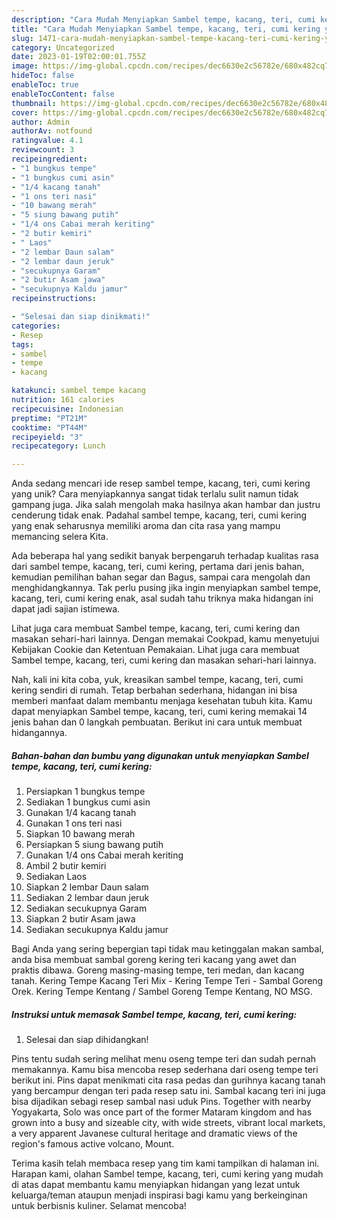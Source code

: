 ```yaml
---
description: "Cara Mudah Menyiapkan Sambel tempe, kacang, teri, cumi kering yang Lezat Sekali"
title: "Cara Mudah Menyiapkan Sambel tempe, kacang, teri, cumi kering yang Lezat Sekali"
slug: 1471-cara-mudah-menyiapkan-sambel-tempe-kacang-teri-cumi-kering-yang-lezat-sekali
category: Uncategorized
date: 2023-01-19T02:00:01.755Z
image: https://img-global.cpcdn.com/recipes/dec6630e2c56782e/680x482cq70/sambel-tempe-kacang-teri-cumi-kering-foto-resep-utama.jpg
hideToc: false
enableToc: true
enableTocContent: false
thumbnail: https://img-global.cpcdn.com/recipes/dec6630e2c56782e/680x482cq70/sambel-tempe-kacang-teri-cumi-kering-foto-resep-utama.jpg
cover: https://img-global.cpcdn.com/recipes/dec6630e2c56782e/680x482cq70/sambel-tempe-kacang-teri-cumi-kering-foto-resep-utama.jpg
author: Admin
authorAv: notfound
ratingvalue: 4.1
reviewcount: 3
recipeingredient:
- "1 bungkus tempe"
- "1 bungkus cumi asin"
- "1/4 kacang tanah"
- "1 ons teri nasi"
- "10 bawang merah"
- "5 siung bawang putih"
- "1/4 ons Cabai merah keriting"
- "2 butir kemiri"
- " Laos"
- "2 lembar Daun salam"
- "2 lembar daun jeruk"
- "secukupnya Garam"
- "2 butir Asam jawa"
- "secukupnya Kaldu jamur"
recipeinstructions:

- "Selesai dan siap dinikmati!"
categories:
- Resep
tags:
- sambel
- tempe
- kacang

katakunci: sambel tempe kacang 
nutrition: 161 calories
recipecuisine: Indonesian
preptime: "PT21M"
cooktime: "PT44M"
recipeyield: "3"
recipecategory: Lunch

---
```





Anda sedang mencari ide resep sambel tempe, kacang, teri, cumi kering yang unik? Cara menyiapkannya sangat tidak terlalu sulit namun tidak gampang juga. Jika salah mengolah maka hasilnya akan hambar dan justru cenderung tidak enak. Padahal sambel tempe, kacang, teri, cumi kering yang enak seharusnya memiliki aroma dan cita rasa yang mampu memancing selera Kita.





Ada beberapa hal yang sedikit banyak berpengaruh terhadap kualitas rasa dari sambel tempe, kacang, teri, cumi kering, pertama dari jenis bahan, kemudian pemilihan bahan segar dan Bagus, sampai cara mengolah dan menghidangkannya. Tak perlu pusing jika ingin menyiapkan sambel tempe, kacang, teri, cumi kering enak,      asal sudah tahu triknya maka hidangan ini dapat jadi sajian istimewa.














Lihat juga cara membuat Sambel tempe, kacang, teri, cumi kering dan masakan sehari-hari lainnya. Dengan memakai Cookpad, kamu menyetujui Kebijakan Cookie dan Ketentuan Pemakaian. Lihat juga cara membuat Sambel tempe, kacang, teri, cumi kering dan masakan sehari-hari lainnya.






Nah, kali ini kita coba, yuk, kreasikan sambel tempe, kacang, teri, cumi kering sendiri di rumah. Tetap berbahan sederhana, hidangan ini bisa memberi manfaat dalam membantu menjaga kesehatan tubuh kita. Kamu dapat menyiapkan Sambel tempe, kacang, teri, cumi kering memakai 14 jenis bahan dan 0 langkah pembuatan. Berikut ini cara untuk membuat hidangannya.

<!--inarticleads1-->

##### Bahan-bahan dan bumbu yang digunakan untuk menyiapkan Sambel tempe, kacang, teri, cumi kering:

1. Persiapkan 1 bungkus tempe
1. Sediakan 1 bungkus cumi asin
1. Gunakan 1/4 kacang tanah
1. Gunakan 1 ons teri nasi
1. Siapkan 10 bawang merah
1. Persiapkan 5 siung bawang putih
1. Gunakan 1/4 ons Cabai merah keriting
1. Ambil 2 butir kemiri
1. Sediakan  Laos
1. Siapkan 2 lembar Daun salam
1. Sediakan 2 lembar daun jeruk
1. Sediakan secukupnya Garam
1. Siapkan 2 butir Asam jawa
1. Sediakan secukupnya Kaldu jamur


Bagi Anda yang sering bepergian tapi tidak mau ketinggalan makan sambal, anda bisa membuat sambal goreng kering teri kacang yang awet dan praktis dibawa. Goreng masing-masing tempe, teri medan, dan kacang tanah. Kering Tempe Kacang Teri Mix - Kering Tempe Teri - Sambal Goreng Orek. Kering Tempe Kentang / Sambel Goreng Tempe Kentang, NO MSG. 

<!--inarticleads2-->

##### Instruksi untuk memasak Sambel tempe, kacang, teri, cumi kering:


1. Selesai dan siap dihidangkan!

Pins tentu sudah sering melihat menu oseng tempe teri dan sudah pernah memakannya. Kamu bisa mencoba resep sederhana dari oseng tempe teri berikut ini. Pins dapat menikmati cita rasa pedas dan gurihnya kacang tanah yang bercampur dengan teri pada resep satu ini. Sambal kacang teri ini juga bisa dijadikan sebagi resep sambal nasi uduk Pins. Together with nearby Yogyakarta, Solo was once part of the former Mataram kingdom and has grown into a busy and sizeable city, with wide streets, vibrant local markets, a very apparent Javanese cultural heritage and dramatic views of the region&#39;s famous active volcano, Mount. 

Terima kasih telah membaca resep yang tim kami tampilkan di halaman ini. Harapan kami, olahan Sambel tempe, kacang, teri, cumi kering yang mudah di atas dapat membantu kamu menyiapkan hidangan yang lezat untuk keluarga/teman ataupun menjadi inspirasi bagi kamu yang berkeinginan untuk berbisnis kuliner. Selamat mencoba!
